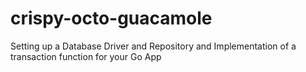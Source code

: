 # crispy-octo-guacamole
Setting up a Database Driver and Repository and Implementation of a transaction function  for your Go App
